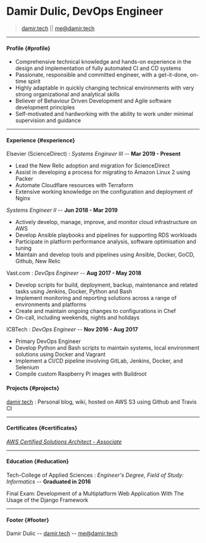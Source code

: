 # Damir Dulic, DevOps Engineer

> [damir.tech](https://damir.tech) || [me@damir.tech](mailto:me@damir.tech)  

------

#### Profile {#profile}

* Comprehensive technical knowledge and hands-on experience in the design and implementation of fully automated CI and CD systems
* Passionate, responsible and committed engineer, with a get-it-done, on-time spirit
* Highly adaptable in quickly changing technical environments with very strong organizational and analytical skills
* Believer of Behaviour Driven Development and Agile software development principles
* Self-motivated and hardworking with the ability to work under minimal supervision and guidance

------

#### Experience {#experience}

Elsevier (ScienceDirect)
: *Systems Engineer III* --
  __Mar 2019 - Present__

* Lead the New Relic adoption and migration for ScienceDirect
* Assist in developing a process for migrating to Amazon Linux 2 using Packer
* Automate Cloudflare resources with Terraform
* Extensive working knowledge on the configuration and deployment of Nginx

*Systems Engineer II* --
  __Jun 2018 - Mar 2019__

* Actively develop, manage, improve, and monitor cloud infrastructure on AWS
* Develop Ansible playbooks and pipelines for supporting RDS workloads
* Participate in platform performance analysis, software optimisation and tuning
* Maintain and develop tools and pipelines using Ansible, Docker, GoCD, Github, New Relic

Vast.com
: *DevOps Engineer* --
  __Aug 2017 - May 2018__

* Develop scripts for build, deployment, backup, maintenance and related tasks using Jenkins, Docker, Python and Bash
* Implement monitoring and reporting solutions across a range of environments and platforms
* Create and maintain ongoing changes to configurations in Chef
* On-call, including weekends, nights and holidays

ICBTech
: *DevOps Engineer* --
  __Nov 2016 - Aug 2017__

* Primary DevOps Engineer
* Develop Python and Bash scripts to maintain systems, local environment solutions using Docker and Vagrant
* Implement a CI/CD pipeline involving GitLab, Jenkins, Docker, and Selenium
* Compile custom Raspberry Pi images with Buildroot

#### Projects {#projects}

[damir.tech](https://damir.tech)
: Personal blog, wiki, hosted on AWS S3 using Github and Travis CI

------

#### Certificates {#certificates}

*[AWS Certified Solutions Architect - Associate](https://www.certmetrics.com/amazon/public/badge.aspx?i=1&t=c&d=2019-09-09&ci=AWS00595823)*

------

#### Education {#education}

Tech-College of Applied Sciences
: *Engineer's Degree, Field of Study: Informatics* --
  __Graduated in 2016__

Final Exam: Development of a Multiplatform Web Application With The Usage of the Django Framework

------

#### Footer {#footer}

Damir Dulic -- [damir.tech](https://damir.tech) -- [me@damir.tech](me@damir.tech)